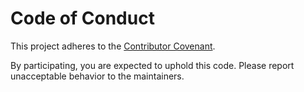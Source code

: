 # Code of Conduct

This project adheres to the [Contributor Covenant](https://www.contributor-covenant.org/version/2/1/code_of_conduct/).

By participating, you are expected to uphold this code. Please report unacceptable behavior to the maintainers.
